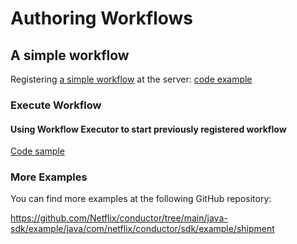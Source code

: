 # Authoring Workflows

## A simple workflow

Registering [a simple workflow](https://github.com/conductor-sdk/java-sdk-examples/blob/main/src/main/resources/workflow.json) at the server: [code example](https://github.com/conductor-sdk/java-sdk-examples/blob/16d23ce13f7c400659d4ef7435f5f5f30bc6af88/src/main/java/io/orkes/samples/quickstart/ExecuteWorkflow.java#L77)

### Execute Workflow

#### Using Workflow Executor to start previously registered workflow
[Code sample](https://github.com/conductor-sdk/java-sdk-examples/blob/16d23ce13f7c400659d4ef7435f5f5f30bc6af88/src/main/java/io/orkes/samples/quickstart/StartAsyncWorkflow.java#L108-L126)

### More Examples
You can find more examples at the following GitHub repository:

https://github.com/Netflix/conductor/tree/main/java-sdk/example/java/com/netflix/conductor/sdk/example/shipment

